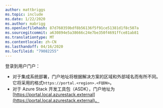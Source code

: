 ```yaml
---
author: mattbriggs
ms.topic: include
ms.date: 1/22/2020
ms.author: mabrigg
ms.openlocfilehash: 87d760359bdf8b56136f5f91ce51381d1f8c507a
ms.sourcegitcommit: a630894e5a38666c24e7be350f4691ffce81ab81
ms.translationtype: MT
ms.contentlocale: zh-CN
ms.lasthandoff: 04/16/2020
ms.locfileid: "79082255"
---
```

登录到用户门户： 

* 对于集成系统部署，门户地址将根据解决方案的区域和外部域名而有所不同。 它将采用的格式`https://portal.<region>.<FQDN>`。
* 对于 Azure Stack 开发工具包（ASDK），门户地址为[https://portal.local.azurestack.external](https://portal.local.azurestack.external)。